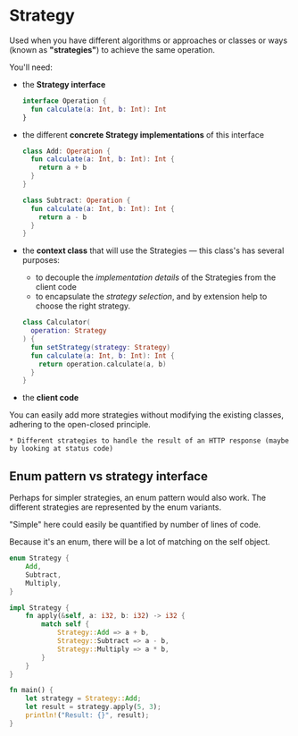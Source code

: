 # Strategy

Used when you have different algorithms or approaches or classes or ways (known as **"strategies"**) to achieve the same operation. 

You'll need:
* the **Strategy interface**

  ```kotlin
  interface Operation {
    fun calculate(a: Int, b: Int): Int
  }
  ```
  
* the different **concrete Strategy implementations** of this interface

  ```kotlin
  class Add: Operation {
    fun calculate(a: Int, b: Int): Int {
      return a + b
    }
  }

  class Subtract: Operation {
    fun calculate(a: Int, b: Int): Int {
      return a - b
    }
  }
  ```
  
* the **context class** that will use the Strategies — this class's has several purposes:
  * to decouple the _implementation details_ of the Strategies from the client code
  * to encapsulate the _strategy selection_, and by extension help to choose the right strategy. 
 
  ```kotlin
  class Calculator(
    operation: Strategy
  ) {
    fun setStrategy(strategy: Strategy)
    fun calculate(a: Int, b: Int): Int {
      return operation.calculate(a, b)
    }
  }
  ```
  
* the **client code**

You can easily add more strategies without modifying the existing classes, adhering to the open-closed principle.

~~~admonish example title="Examples"
* Different strategies to handle the result of an HTTP response (maybe by looking at status code)
~~~

## Enum pattern vs strategy interface

Perhaps for simpler strategies, an enum pattern would also work. The different strategies are represented by the enum variants.

"Simple" here could easily be quantified by number of lines of code. 

Because it's an enum, there will be a lot of matching on the self object.

```rust
enum Strategy {
    Add,
    Subtract,
    Multiply,
}

impl Strategy {
    fn apply(&self, a: i32, b: i32) -> i32 {
        match self {
            Strategy::Add => a + b,
            Strategy::Subtract => a - b,
            Strategy::Multiply => a * b,
        }
    }
}

fn main() {
    let strategy = Strategy::Add;
    let result = strategy.apply(5, 3);
    println!("Result: {}", result);
}
```
